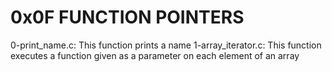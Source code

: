# 0x0F FUNCTION POINTERS
0-print_name.c: This function prints a name
1-array_iterator.c: This function executes a function given as a parameter on each element of an array
